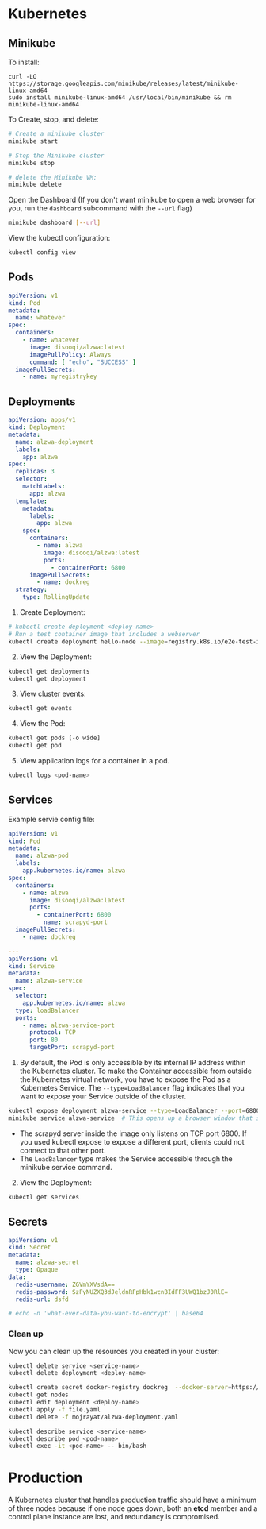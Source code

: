 # Kubernetes

## Minikube
To install:
```
curl -LO https://storage.googleapis.com/minikube/releases/latest/minikube-linux-amd64
sudo install minikube-linux-amd64 /usr/local/bin/minikube && rm minikube-linux-amd64
```

To Create, stop, and delete:
```bash
# Create a minikube cluster
minikube start

# Stop the Minikube cluster
minikube stop

# delete the Minikube VM:
minikube delete
```


Open the Dashboard (If you don't want minikube to open a web browser for you, run the `dashboard` subcommand with the `--url` flag)

```bash
minikube dashboard [--url]
```

View the kubectl configuration:
```bash
kubectl config view
```

## Pods
```yaml
apiVersion: v1
kind: Pod
metadata:
  name: whatever
spec:
  containers:
    - name: whatever
      image: disooqi/alzwa:latest
      imagePullPolicy: Always
      command: [ "echo", "SUCCESS" ]
  imagePullSecrets:
    - name: myregistrykey
```

## Deployments
```yaml
apiVersion: apps/v1
kind: Deployment
metadata:
  name: alzwa-deployment
  labels:
    app: alzwa
spec:
  replicas: 3
  selector:
    matchLabels:
      app: alzwa
  template:
    metadata:
      labels:
        app: alzwa
    spec:
      containers:
        - name: alzwa
          image: disooqi/alzwa:latest
          ports:
            - containerPort: 6800
      imagePullSecrets:
        - name: dockreg
  strategy:
    type: RollingUpdate
```

1. Create Deployment:
```bash
# kubectl create deployment <deploy-name>
# Run a test container image that includes a webserver
kubectl create deployment hello-node --image=registry.k8s.io/e2e-test-images/agnhost:2.39 -- /agnhost netexec --http-port=8080
```

2. View the Deployment:
```bash
kubectl get deployments
kubectl get deployment
```

3. View cluster events:
```bash
kubectl get events
```

4. View the Pod:
```bash
kubectl get pods [-o wide]
kubectl get pod
```

5. View application logs for a container in a pod.
```bash
kubectl logs <pod-name>
```

## Services
Example servie config file:
```yaml
apiVersion: v1
kind: Pod
metadata:
  name: alzwa-pod
  labels:
    app.kubernetes.io/name: alzwa
spec:
  containers:
    - name: alzwa
      image: disooqi/alzwa:latest
      ports:
        - containerPort: 6800
          name: scrapyd-port
  imagePullSecrets:
    - name: dockreg

---
apiVersion: v1
kind: Service
metadata:
  name: alzwa-service
spec:
  selector:
    app.kubernetes.io/name: alzwa
  type: loadBalancer
  ports:
    - name: alzwa-service-port
      protocol: TCP
      port: 80
      targetPort: scrapyd-port
```

1. By default, the Pod is only accessible by its internal IP address within the Kubernetes cluster. To make the Container accessible from outside the Kubernetes virtual network, you have to expose the Pod as a Kubernetes Service. The `--type=LoadBalancer` flag indicates that you want to expose your Service outside of the cluster.
```bash
kubectl expose deployment alzwa-service --type=LoadBalancer --port=6800
minikube service alzwa-service  # This opens up a browser window that serves your app and shows the app's response.
```
* The scrapyd server inside the image only listens on TCP port 6800. If you used kubectl expose to expose a different port, clients could not connect to that other port.
* The `LoadBalancer` type makes the Service accessible through the minikube service command. 

2. View the Deployment:
```bash
kubectl get services
```

## Secrets
```yaml
apiVersion: v1
kind: Secret
metadata:
  name: alzwa-secret
  type: Opaque
data:
  redis-username: ZGVmYXVsdA==
  redis-password: SzFyNUZXQ3dJeldnRFpHbk1wcnBIdFF3UWQ1bzJ0RlE=
  redis-url: dsfd

# echo -n 'what-ever-data-you-want-to-encrypt' | base64
```

### Clean up
Now you can clean up the resources you created in your cluster:
```bash
kubectl delete service <service-name>
kubectl delete deployment <deploy-name>
```

```bash
kubectl create secret docker-registry dockreg  --docker-server=https://index.docker.io/v1/ --docker-username=disooqi --docker-password=dfddfs --docker-email=docker@eldesouki.com
kubectl get nodes
kubectl edit deployment <deploy-name>
kubectl apply -f file.yaml
kubectl delete -f mojrayat/alzwa-deployment.yaml

kubectl describe service <service-name>
kubectl describe pod <pod-name>
kubectl exec -it <pod-name> -- bin/bash
```
# Production
A Kubernetes cluster that handles production traffic should have a minimum of three nodes because if one node goes down, both an __etcd__ member and a control plane instance are lost, and redundancy is compromised.
